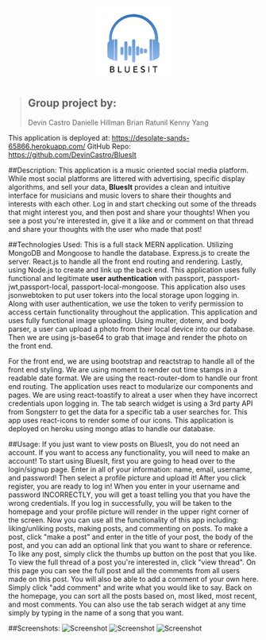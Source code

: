 <div align="center">
<img src="./client/src/logo.png" alt="Kitten"
    title="BluesIt" width="150" height="150" />
</div>

>## **Group project by:**
>Devin Castro
>Danielle Hillman
>Brian Ratunil
>Kenny Yang

This application is deployed at: https://desolate-sands-65866.herokuapp.com/
GitHub Repo: https://github.com/DevinCastro/BluesIt

##Description:
This application is a music oriented social media platform.  While most social platforms are littered with advertising, specific display algorithms, and sell your data, **BluesIt** provides a clean and intuitive interface for musicians and music lovers to share their thoughts and interests with each other.  Log in and start checking out some of the threads that might interest you, and then post and share your thoughts!  When you see a post you're interested in, give it a like and or comment on that thread and share your thoughts with the user who made that post!

##Technologies Used:
This is a full stack MERN application.  Utilizing MongoDB and Mongoose to handle the database.  Express.js to create the server.  React.js to handle all the front end routing and rendering.  Lastly, using Node.js to create and link up the back end.  This application uses fully functional and legitimate **user authentication** with passport, passport-jwt,passport-local, passport-local-mongoose.  This application also uses jsonwebtoken to put user tokers into the local storage upon logging in.  Along with user authentication, we use the token to verify permission to access certain functionality throughout the application.  This application and uses fully functional image uploading.  Using multer, dotenv, and body parser, a user can upload a photo from their local device into our database.  Then we are using js-base64 to grab that image and render the photo on the front end.  

For the front end, we are using bootstrap and reactstrap to handle all of the front end styling.  We are using moment to render out time stamps in a readable date format.  We are using the react-router-dom to handle our front end routing.  The application uses react to modularize our components and pages.  We are using react-toastify to alreat a user when they have incorrect credentials upon logging in.  The tab search widget is using a 3rd party API from Songsterr to get the data for a specific tab a user searches for.  This app uses react-icons to render some of our icons.  This application is deployed on heroku using mongo atlas to handle our database.  

##Usage:
If you just want to view posts on BluesIt, you do not need an account.  If you want to access any functionality, you will need to make an account! To start using BluesIt, first you are going to head over to the login/signup page.  Enter in all of your information: name, email, username, and password!  Then select a profile picture and upload it!  After you click register, you are ready to log in!  When you enter in your username and password INCORRECTLY, you will get a toast telling you that you have the wrong credentials.  If you log in successfully, you will be taken to the homepage and your profile picture will render in the upper right corner of the screen.  Now you can use all the functionality of this app including: liking/unliking posts, making posts, and commenting on posts.  To make a post, click "make a post" and enter in the title of your post, the body of the post, and you can add an optional link that you want to share or reference.  To like any post, simply click the thumbs up button on the post that you like.  To view the full thread of a post you're interested in, click "view thread".  On this page you can see the full post and all the comments from all users made on this post.  You will also be able to add a comment of your own here.  Simply click "add comment" and write what you would like to say.  Back on the homepage, you can sort all the posts based on, most liked, most recent, and most comments.  You can also use the tab serach widget at any time simply by typing in the name of a song that you want.  

##Screenshots:
![Screenshot](https://user-images.githubusercontent.com/65981639/94970039-a4c80e80-04b8-11eb-93fa-76592b62facc.png)
![Screenshot](https://user-images.githubusercontent.com/65981639/94967171-6aa83e00-04b3-11eb-9d37-dc07c5ba3dae.png)
![Screenshot](https://user-images.githubusercontent.com/65981639/94967354-bfe44f80-04b3-11eb-8295-17b95a4acd56.png)
